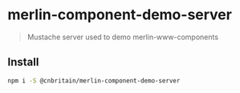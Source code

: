 # merlin-component-demo-server

> Mustache server used to demo merlin-www-components

## Install

```bash
npm i -S @cnbritain/merlin-component-demo-server
```